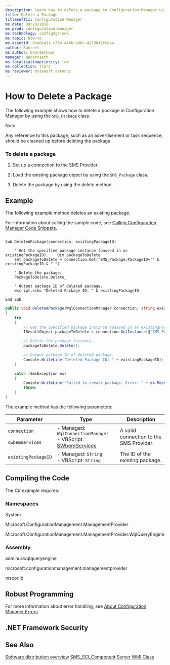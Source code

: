 ```yaml
---
description: Learn how to delete a package in Configuration Manager using the SMS_Package class with the following example.
title: Delete a Package
titleSuffix: Configuration Manager
ms.date: 09/20/2016
ms.prod: configuration-manager
ms.technology: configmgr-sdk
ms.topic: how-to
ms.assetid: 0ca0c411-c33e-444b-a96c-4279042fcda4
author: Banreet
ms.author: banreetkaur
manager: apoorvseth
ms.localizationpriority: low
ms.collection: tier3
ms.reviewer: mstewart,aaroncz 
---
```

# How to Delete a Package
The following example shows how to delete a package in Configuration Manager by using the `SMS_Package` class.  

> [!NOTE]
>  Any reference to this package, such as an advertisement or task sequence, should be cleaned up before deleting the package  

### To delete a package  

1.  Set up a connection to the SMS Provider.  

2.  Load the existing package object by using the `SMS_Package` class.  

3.  Delete the package by using the delete method.  

## Example  
 The following example method deletes an existing package.  

 For information about calling the sample code, see [Calling Configuration Manager Code Snippets](../../../../develop/core/understand/calling-code-snippets.md).  

```vbs  

Sub DeleteAPackage(connection, existingPackageID)  

    ' Get the specified package instance (passed in as existingPackageID).    Dim packageToDelete  
    Set packageToDelete = connection.Get("SMS_Package.PackageID='" & existingPackageID & "'")  

    ' Delete the package.  
    PackageToDelete.Delete_  

    ' Output package ID of deleted package.  
    wscript.echo "Deleted Package ID: " & existingPackageID  

End Sub  
```  

```c#  
public void DeleteAPackage(WqlConnectionManager connection, string existingPackageID)  
{  
    try  
    {  
        // Get the specified package instance (passed in as existingPackageID).  
        IResultObject packageToDelete = connection.GetInstance(@"SMS_Package.PackageID='" + existingPackageID + "'");  

        // Delete the package instance.  
        packageToDelete.Delete();  

        // Output package ID of deleted package.  
        Console.WriteLine("Deleted Package ID: " + existingPackageID);  
    }  

    catch (SmsException ex)  
    {  
        Console.WriteLine("Failed to create package. Error: " + ex.Message);  
        throw;  
    }  
}  
```  

 The example method has the following parameters:  

|Parameter|Type|Description|  
|---------------|----------|-----------------|  
|`connection`<br /><br /> `swbemServices`|-   Managed: `WqlConnectionManager`<br />-   VBScript: [SWbemServices](/windows/win32/wmisdk/swbemservices)|A valid connection to the SMS Provider.|  
|`existingPackageID`|-   Managed: `String`<br />-   VBScript: `String`|The ID of the existing package.|  

## Compiling the Code  
 The C# example requires:  

### Namespaces  
 System  

 Microsoft.ConfigurationManagement.ManagementProvider  

 Microsoft.ConfigurationManagement.ManagementProvider.WqlQueryEngine  

### Assembly  
 adminui.wqlqueryengine  

 microsoft.configurationmanagement.managementprovider  

 mscorlib  

## Robust Programming  
 For more information about error handling, see [About Configuration Manager Errors](../../../../develop/core/understand/about-configuration-manager-errors.md).  

## .NET Framework Security  

## See Also  
 [Software distribution overview](software-distribution-overview.md)
 [SMS_SCI_Component Server WMI Class](../../../../develop/reference/core/servers/configure/sms_sci_component-server-wmi-class.md)
